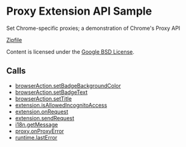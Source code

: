 
Proxy Extension API Sample
=======

Set Chrome-specific proxies; a demonstration of Chrome's Proxy API

[Zipfile](http://developer.chrome.com/extensions/examples/extensions/proxy_configuration.zip)

Content is licensed under the [Google BSD License](http://code.google.com/google_bsd_license.html).

Calls
-----

* [browserAction.setBadgeBackgroundColor](https://developer.chrome.com/extensions/browserAction#method-setBadgeBackgroundColor)
* [browserAction.setBadgeText](https://developer.chrome.com/extensions/browserAction#method-setBadgeText)
* [browserAction.setTitle](https://developer.chrome.com/extensions/browserAction#method-setTitle)
* [extension.isAllowedIncognitoAccess](https://developer.chrome.com/extensions/extension#method-isAllowedIncognitoAccess)
* [extension.onRequest](https://developer.chrome.com/extensions/extension#event-onRequest)
* [extension.sendRequest](https://developer.chrome.com/extensions/extension#method-sendRequest)
* [i18n.getMessage](https://developer.chrome.com/extensions/i18n#method-getMessage)
* [proxy.onProxyError](https://developer.chrome.com/extensions/proxy#event-onProxyError)
* [runtime.lastError](https://developer.chrome.com/extensions/runtime#property-lastError)